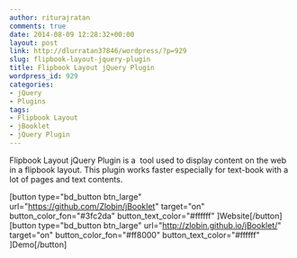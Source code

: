 ```yaml
---
author: riturajratan
comments: true
date: 2014-08-09 12:28:32+00:00
layout: post
link: http://dlurratan37846/wordpress/?p=929
slug: flipbook-layout-jquery-plugin
title: Flipbook Layout jQuery Plugin
wordpress_id: 929
categories:
- jQuery
- Plugins
tags:
- Flipbook Layout
- jBooklet
- jQuery Plugin
---
```


Flipbook Layout jQuery Plugin is a  tool used to display content on the web in a flipbook layout. This plugin works faster especially for text-book with a lot of pages and text contents.

[button type="bd_button btn_large" url="https://github.com/Zlobin/jBooklet" target="on" button_color_fon="#3fc2da" button_text_color="#ffffff" ]Website[/button] [button type="bd_button btn_large" url="http://zlobin.github.io/jBooklet/" target="on" button_color_fon="#ff8000" button_text_color="#ffffff" ]Demo[/button]
